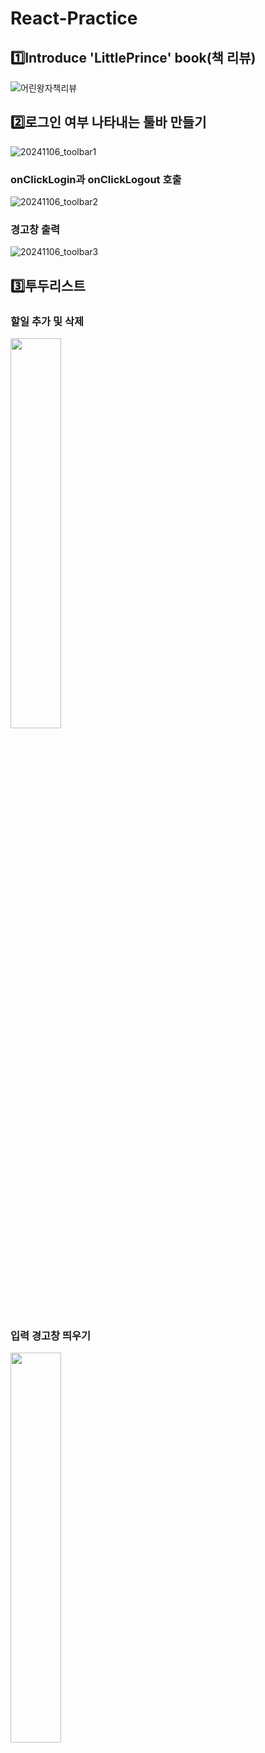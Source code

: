 # React-Practice


## 1️⃣Introduce 'LittlePrince' book(책 리뷰)
![어린왕자책리뷰](https://github.com/user-attachments/assets/dd86cb21-89a5-45bb-a597-138fafc5c7dc)

## 2️⃣로그인 여부 나타내는 툴바 만들기

![20241106_toolbar1](https://github.com/user-attachments/assets/d08a6e03-b191-49df-be26-9f5be7f86acf)

### onClickLogin과 onClickLogout 호출

![20241106_toolbar2](https://github.com/user-attachments/assets/e812a07c-6b6b-4147-9e3f-9ec097dee667)

### 경고창 출력

![20241106_toolbar3](https://github.com/user-attachments/assets/faf63553-7cd7-4b42-b5ab-35f6d54d6737)

## 3️⃣투두리스트
### 할일 추가 및 삭제

<image src = "https://github.com/user-attachments/assets/94208439-f966-41a7-bc6d-8307b27c64ce" width="40%" height="40%">

### 입력 경고창 띄우기

<image src = "https://github.com/user-attachments/assets/f10366a6-d04e-4d16-a807-0e363a5c864f" width="40%" height="40%">

